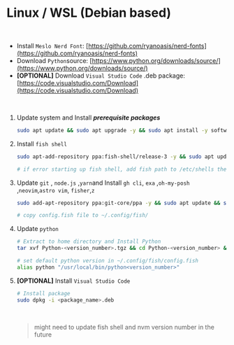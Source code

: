 # Linux / WSL (Debian based)

<br>

- Install `Meslo Nerd Font`: [https://github.com/ryanoasis/nerd-fonts](https://github.com/ryanoasis/nerd-fonts)
- Download `Python`source: [https://www.python.org/downloads/source/](https://www.python.org/downloads/source/)
- **[OPTIONAL]** Download `Visual Studio Code` .deb package: [https://code.visualstudio.com/Download](https://code.visualstudio.com/Download)

<br>

1. Update system and Install ***prerequisite packages***
    
    ```bash
    sudo apt update && sudo apt upgrade -y && sudo apt install -y software-properties-common cargo make build-essential libssl-dev zlib1g-dev libbz2-dev libreadline-dev libsqlite3-dev wget curl llvm libncurses5-dev libncursesw5-dev xz-utils tk-dev gcc ninja-build gettext libtool libtool-bin autoconf automake cmake g++ pkg-config unzip doxygen bc module-assistant dkms neofetch htop ranger
    ```
    
2. Install `fish shell`
    
    ```bash
    sudo apt-add-repository ppa:fish-shell/release-3 -y && sudo apt update && sudo apt install -y fish && chsh -s $(which fish)
    
    # if error starting up fish shell, add fish path to /etc/shells then change the shell to fish
    ```
    
3. Update `git` , `node.js` ,`yarn`and Install `gh cli`, `exa` ,`oh-my-posh` ,`neovim`,`astro vim`, `fisher`,`z` 
    
    ```bash
    sudo add-apt-repository ppa:git-core/ppa -y && sudo apt update && sudo apt install -y git && curl -fsSL https://cli.github.com/packages/githubcli-archive-keyring.gpg | sudo dd of=/usr/share/keyrings/githubcli-archive-keyring.gpg && echo "deb [arch=$(dpkg --print-architecture) signed-by=/usr/share/keyrings/githubcli-archive-keyring.gpg] https://cli.github.com/packages stable main" | sudo tee /etc/apt/sources.list.d/github-cli.list > /dev/null && sudo apt update && sudo apt install -y gh && gh auth login && curl --proto '=https' --tlsv1.2 -sSf https://sh.rustup.rs | sh && gh repo clone ogham/exa ~/exa && cd exa && cargo build --release && cd ~/ && sudo cp -r ~/exa/target/release/exa /usr/local/bin/ && rm -rf ~/exa && sudo wget https://github.com/JanDeDobbeleer/oh-my-posh/releases/latest/download/posh-linux-amd64 -O /usr/local/bin/oh-my-posh && sudo chmod +x /usr/local/bin/oh-my-posh && mkdir ~/.poshthemes && wget https://github.com/JanDeDobbeleer/oh-my-posh/releases/latest/download/themes.zip -O ~/.poshthemes/themes.zip && unzip ~/.poshthemes/themes.zip -d ~/.poshthemes && chmod u+rw ~/.poshthemes/*.json && rm ~/.poshthemes/themes.zip && gh repo clone neovim/neovim ~/neovim && cd ~/neovim && make && sudo make install && cd ~/ && rm -rf ~/neovim && gh repo clone kabinspace/AstroVim ~/.config/nvim && nvim +PackerSync && curl -sL https://git.io/fisher | source && fisher install jorgebucaran/fisher && fisher install jethrokuan/z && sudo apt remove --purge nodejs -y && curl -o- https://raw.githubusercontent.com/nvm-sh/nvm/v0.39.1/install.sh | bash && fisher install FabioAntunes/fish-nvm edc/bass && nvm install node && corepack enable && yarn set version stable
    
    # copy config.fish file to ~/.config/fish/
    ```
    
4. Update `python`
    
    ```bash
    # Extract to home directory and Install Python
    tar xvf Python-<version_number>.tgz && cd Python-<version_number> && ./configure --enable-optimizations --with-ensurepip=install && sudo make -j 8 && sudo make altinstall && cd .. && sudo rm -rf Python-<version_number>.tgz Python-<version_number>
    
    # set default python version in ~/.config/fish/config.fish
    alias python "/usr/local/bin/python<version_number>"
    ```
    
5. **[OPTIONAL]** Install `Visual Studio Code`
    
    ```bash
    # Install package
    sudo dpkg -i <package_name>.deb
    ```
    
    <br>
    
    > might need to update fish shell and nvm version number in the future
    >
